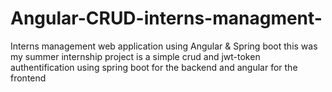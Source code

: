 # Angular-CRUD-interns-managment-
Interns management web application using Angular &amp; Spring boot
this was my summer internship project is a simple crud and jwt-token authentification 
using spring boot for the backend and angular for the frontend 
